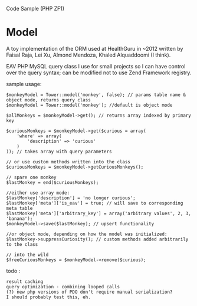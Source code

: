 Code Sample (PHP ZF1)

Model
=====

A toy implementation of the ORM used at HealthGuru in ~2012 written by Faisal Raja, Lei Xu, Almond Mendoza, Khaled Alquaddoomi (I think).

EAV PHP MySQL query class I use for small projects so I can have control over the query syntax;
can be modified not to use Zend Framework registry.

sample usage:

    $monkeyModel = Tower::model('monkey', false); // params table name & object mode, returns query class
    $monkeyModel = Tower::model('monkey'); //default is object mode

    $allMonkeys = $monkeyModel->get(); // returns array indexed by primary key

    $curiousMonkeys = $monkeyModel->get($curious = array(
        'where' => array(
            'description' => 'curious'
        )
    )); // takes array with query parameters

    // or use custom methods written into the class
    $curiousMonkeys = $monkeyModel->getCuriousMonkeys();

    // spare one monkey
    $lastMonkey = end($curiousMonkeys);

    //either use array mode:
    $lastMonkey['description'] = 'no longer curious';
    $lastMonkey['meta']['is_eav'] = true; // will save to corresponding meta table
    $lastMonkey['meta']['arbitrary_key'] = array('arbitrary values', 2, 3, 'banana');
    $monkeyModel->save($lastMonkey); // upsert functionality

    //or object mode, depending on how the model was initialized:
    $lastMonkey->suppressCuriosity(); // custom methods added arbitrarily to the class

    // into the wild
    $freeCuriousMonkeys = $monkeyModel->remove($curious);

todo :

    result caching
    query optimization - combining looped calls
    (?) new php versions of PDO don't require manual serialization?
    I should probably test this, eh.

